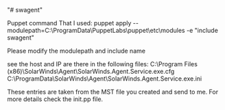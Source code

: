 "# swagent"

Puppet command That I used: 
puppet apply --modulepath=C:\ProgramData\PuppetLabs\puppet\etc\modules -e "include swagent"

Please modify the modulepath and include name

see the host and IP are there in the following files:
C:\Program Files (x86)\SolarWinds\Agent\SolarWinds.Agent.Service.exe.cfg
C:\ProgramData\SolarWinds\Agent\SolarWinds.Agent.Service.exe.ini

These entries are taken from the MST file you created and send to me. For more details check the init.pp file.